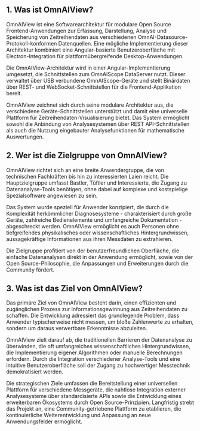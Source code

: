 ## 1. Was ist OmnAIView?

OmnAIView ist eine Softwarearchitektur für modulare Open Source Frontend-Anwendungen zur Erfassung, Darstellung, Analyse und Speicherung von Zeitreihendaten aus verschiedenen OmnAI-Datasource-Protokoll-konformen Datenquellen.
Eine mögliche Implementierung dieser Architektur kombiniert eine Angular-basierte Benutzeroberfläche mit Electron-Integration für plattformübergreifende Desktop-Anwendungen.

Die OmnAIView-Architektur wird in einer Angular-Implementierung umgesetzt, die Schnittstellen zum OmnAIScope DataServer nutzt. Dieser verwaltet über USB verbundene OmnAIScope-Geräte und stellt Binärdaten über REST- und WebSocket-Schnittstellen für die Frontend-Applikation bereit.

OmnAIView zeichnet sich durch seine modulare Architektur aus, die verschiedene Geräte-Schnittstellen unterstützt und damit eine universelle Plattform für Zeitreihendaten-Visualisierung bietet.
Das System ermöglicht sowohl die Anbindung von Analysesystemen über REST API-Schnittstellen als auch die Nutzung eingebauter Analysefunktionen für mathematische Auswertungen.

## 2. Wer ist die Zielgruppe von OmnAIView?

OmnAIView richtet sich an eine breite Anwendergruppe, die von technischen Fachkräften bis hin zu interessierten Laien reicht. 
Die Hauptzielgruppe umfasst Bastler, Tüftler und Interessierte, die Zugang zu Datenanalyse-Tools benötigen, ohne dabei auf komplexe und kostspielige Spezialsoftware angewiesen zu sein.

Das System wurde speziell für Anwender konzipiert, die durch die Komplexität herkömmlicher Diagnosesysteme - charakterisiert durch große Geräte, zahlreiche Bedienelemente und umfangreiche Dokumentation - abgeschreckt werden.
OmnAIView ermöglicht es auch Personen ohne tiefgreifendes physikalisches oder wissenschaftliches Hintergrundwissen, aussagekräftige Informationen aus ihren Messdaten zu extrahieren.

Die Zielgruppe profitiert von der benutzerfreundlichen Oberfläche, die einfache Datenanalysen direkt in der Anwendung ermöglicht, sowie von der Open Source-Philosophie, die Anpassungen und Erweiterungen durch die Community fördert.

## 3. Was ist das Ziel von OmnAIView?

Das primäre Ziel von OmnAIView besteht darin, einen effizienten und zugänglichen Prozess zur Informationsgewinnung aus Zeitreihendaten zu schaffen.
Die Entwicklung adressiert das grundlegende Problem, dass Anwender typischerweise nicht messen, um bloße Zahlenwerte zu erhalten, sondern um daraus verwertbare Erkenntnisse abzuleiten.

OmnAIView zielt darauf ab, die traditionellen Barrieren der Datenanalyse zu überwinden, die oft umfangreiches wissenschaftliches Hintergrundwissen, die Implementierung eigener Algorithmen oder manuelle Berechnungen erfordern.
Durch die Integration verschiedener Analyse-Tools und eine intuitive Benutzeroberfläche soll der Zugang zu hochwertiger Messtechnik demokratisiert werden.

Die strategischen Ziele umfassen die Bereitstellung einer universellen Plattform für verschiedene Messgeräte, die nahtlose Integration externer Analysesysteme über standardisierte APIs sowie die Entwicklung eines erweiterbaren Ökosystems durch Open Source-Prinzipien.
Langfristig strebt das Projekt an, eine Community-getriebene Plattform zu etablieren, die kontinuierliche Weiterentwicklung und Anpassung an neue Anwendungsfelder ermöglicht.
